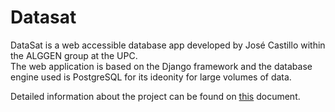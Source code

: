 # Datasat
DataSat is a web accessible database app developed by José Castillo within the ALGGEN group at the UPC.  
The web application is based on the Django framework and the database engine used is PostgreSQL for its ideonity for large volumes of data.

Detailed information about the project can be found on [this](https://github.com/jcastillor/datasat/blob/master/DATASAT%20documentation.pdf  "Master's thesis of the project") document.

